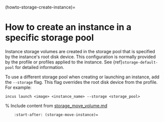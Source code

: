 (howto-storage-create-instance)=
# How to create an instance in a specific storage pool

Instance storage volumes are created in the storage pool that is specified by the instance's root disk device.
This configuration is normally provided by the profile or profiles applied to the instance.
See {ref}`storage-default-pool` for detailed information.

To use a different storage pool when creating or launching an instance, add the `--storage` flag.
This flag overrides the root disk device from the profile.
For example:

    incus launch <image> <instance_name> --storage <storage_pool>

% Include content from [storage_move_volume.md](storage_move_volume.md)
```{include} storage_move_volume.md
    :start-after: (storage-move-instance)=
```
